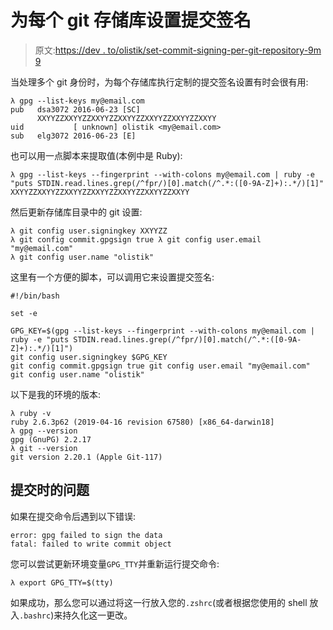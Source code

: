 # 为每个 git 存储库设置提交签名

> 原文:[https://dev . to/olistik/set-commit-signing-per-git-repository-9m 9](https://dev.to/olistik/set-commit-signing-per-git-repository-9m9)

当处理多个 git 身份时，为每个存储库执行定制的提交签名设置有时会很有用:

```
λ gpg --list-keys my@email.com
pub   dsa3072 2016-06-23 [SC]
      XXYYZZXXYYZZXXYYZZXXYYZZXXYYZZXXYYZZXXYY
uid           [ unknown] olistik <my@email.com>
sub   elg3072 2016-06-23 [E] 
```

也可以用一点脚本来提取值(本例中是 Ruby):

```
λ gpg --list-keys --fingerprint --with-colons my@email.com | ruby -e "puts STDIN.read.lines.grep(/^fpr/)[0].match(/^.*:([0-9A-Z]+):.*/)[1]"
XXYYZZXXYYZZXXYYZZXXYYZZXXYYZZXXYYZZXXYY 
```

然后更新存储库目录中的 git 设置:

```
λ git config user.signingkey XXYYZZ
λ git config commit.gpgsign true λ git config user.email "my@email.com"
λ git config user.name "olistik" 
```

这里有一个方便的脚本，可以调用它来设置提交签名:

```
#!/bin/bash

set -e

GPG_KEY=$(gpg --list-keys --fingerprint --with-colons my@email.com | ruby -e "puts STDIN.read.lines.grep(/^fpr/)[0].match(/^.*:([0-9A-Z]+):.*/)[1]")
git config user.signingkey $GPG_KEY
git config commit.gpgsign true git config user.email "my@email.com"
git config user.name "olistik" 
```

以下是我的环境的版本:

```
λ ruby -v
ruby 2.6.3p62 (2019-04-16 revision 67580) [x86_64-darwin18]
λ gpg --version
gpg (GnuPG) 2.2.17
λ git --version
git version 2.20.1 (Apple Git-117) 
```

## [](#issues-when-committing)提交时的问题

如果在提交命令后遇到以下错误:

```
error: gpg failed to sign the data
fatal: failed to write commit object 
```

您可以尝试更新环境变量`GPG_TTY`并重新运行提交命令:

```
λ export GPG_TTY=$(tty) 
```

如果成功，那么您可以通过将这一行放入您的`.zshrc`(或者根据您使用的 shell 放入`.bashrc`)来持久化这一更改。